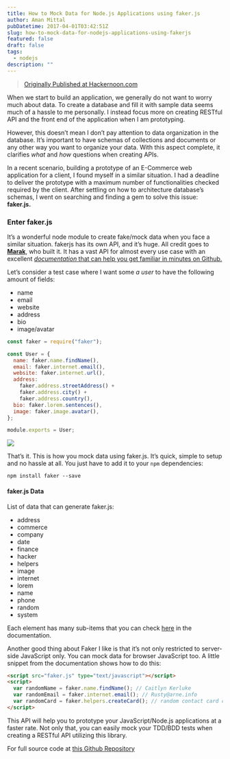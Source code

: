 ```yaml
---
title: How to Mock Data for Node.js Applications using faker.js
author: Aman Mittal
pubDatetime: 2017-04-01T03:42:51Z
slug: how-to-mock-data-for-nodejs-applications-using-fakerjs
featured: false
draft: false
tags:
  - nodejs
description: ""
---
```


> [Originally Published at Hackernoon.com](https://hackernoon.com/how-to-mock-data-for-node-js-applications-using-faker-js-b1f4c0e78102)

When we start to build an application, we generally do not want to worry much about data. To create a database and fill it with sample data seems much of a hassle to me personally. I instead focus more on creating RESTful API and the front end of the application when I am prototyping.

However, this doesn’t mean I don’t pay attention to data organization in the database. It’s important to have schemas of collections and documents or any other way you want to organize your data. With this aspect complete, it clarifies _what_ and _how_ questions when creating APIs.

In a recent scenario, building a prototype of an E-Commerce web application for a client, I found myself in a similar situation. I had a deadline to deliver the prototype with a maximum number of functionalities checked required by the client. After settling on how to architecture database’s schemas, I went on searching​ and finding a gem to solve this issue: **faker.js.**

### Enter faker.js

It’s a wonderful node module to create fake/mock data when you face a similar situation. fakerjs has its own API, and it’s huge. All credit goes to [**Marak**](https://twitter.com/marak), who built it. It has a vast API for almost every use case with an excellent [_documentation_ that can help you get familiar in minutes on Github.](https://github.com/marak/Faker.js/)

Let’s consider a test case where I want some _a user_ to have the following amount of fields:

- name
- email
- website
- address
- bio
- image/avatar

```js
const faker = require("faker");

const User = {
  name: faker.name.findName(),
  email: faker.internet.email(),
  website: faker.internet.url(),
  address:
    faker.address.streetAddress() +
    faker.address.city() +
    faker.address.country(),
  bio: faker.lorem.sentences(),
  image: faker.image.avatar(),
};

module.exports = User;
```

<img src='https://cdn-images-1.medium.com/max/1200/1*t8BjRlFjuUnbf0iXl-FZCQ.png' />

That’s it. This is how you mock data using faker.js. It’s quick, simple to setup and no hassle at all. You just have to add it to your `npm` dependencies:

```shell
npm install faker --save
```

#### faker.js Data

List of data that can generate faker.js:

- address
- commerce
- company
- date
- finance
- hacker
- helpers
- image
- internet
- lorem
- name
- phone
- random
- system

Each element has many sub-items that you can check [here](https://github.com/Marak/faker.js) in the documentation.

Another good thing about Faker I like is that it’s not only restricted to server-side JavaScript only. You can mock data for browser JavaScript too. A little snippet from the documentation shows how to do this:

```html
<script src="faker.js" type="text/javascript"></script>
<script>
  var randomName = faker.name.findName(); // Caitlyn Kerluke
  var randomEmail = faker.internet.email(); // Rusty@arne.info
  var randomCard = faker.helpers.createCard(); // random contact card containing many properties
</script>
```

This API will help you to prototype your JavaScript/Node.js applications at a faster rate. Not only that, you can easily mock your TDD/BDD tests when creating a RESTful API utilizing this library.

For full source code at [this Github Repository](https://github.com/amandeepmittal/fakerjs)

